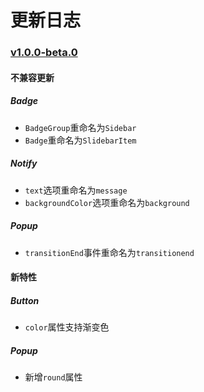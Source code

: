 # 更新日志

### [v1.0.0-beta.0](https://github.com/youzan/vant-weapp/tree/v1.0.0-beta.0)

#### 不兼容更新

##### Badge

- `BadgeGroup`重命名为`Sidebar`
- `Badge`重命名为`SlidebarItem`

##### Notify

- `text`选项重命名为`message`
- `backgroundColor`选项重命名为`background`

##### Popup

- `transitionEnd`事件重命名为`transitionend`

#### 新特性

##### Button

- `color`属性支持渐变色

##### Popup

- 新增`round`属性
